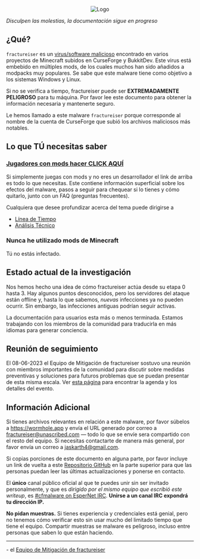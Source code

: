 <p align="center">
    <img src="../../docs/media/logo.svg" alt="Logo">
</p>

*Disculpen las molestias, la documentación sigue en progreso*

## ¿Qué?
`fractureiser` es un [virus/software malicioso](https://en.wikipedia.org/wiki/Computer_virus) encontrado en varios proyectos de Minecraft subidos en CurseForge y BukkitDev. Este virus está embebido en múltiples mods, de los cuales muchos han sido añadidos a modpacks muy populares. Se sabe que este malware tiene como objetivo a los sistemas Windows y Linux.

Si no se verifica a tiempo, fractureiser puede ser **EXTREMADAMENTE PELIGROSO** para tu máquina. Por favor lee este documento para obtener la información necesaria y mantenerte seguro.

Le hemos llamado a este malware `fractureiser` porque corresponde al nombre de la cuenta de CurseForge que subió los archivos maliciosos más notables.  

## Lo que TÚ necesitas saber

### [Jugadores con mods hacer CLICK AQUÍ](docs/users.md)

Si simplemente juegas con mods y no eres un desarrollador el link de arriba es todo lo que necesitas. Este contiene información superficial sobre los efectos del malware, pasos a seguir para chequear si lo tienes y cómo quitarlo, junto con un FAQ (preguntas frecuentes).

Cualquiera que desee profundizar acerca del tema puede dirigirse a
* [Línea de Tiempo](docs/timeline.md)
* [Análisis Técnico](docs/tech.md)

### Nunca he utilizado mods de Minecraft

Tú no estás infectado.

## Estado actual de la investigación
Nos hemos hecho una idea de cómo fractureiser actúa desde su etapa 0 hasta 3. Hay algunos puntos desconocidos, pero los servidores del ataque están offline y, hasta lo que sabemos, *nuevas* infecciones ya no pueden ocurrir. Sin embargo, las infecciones antiguas podrían seguir activas.

La documentación para usuarios esta más o menos terminada. Estamos trabajando con los miembros de la comunidad para traducirla en más idiomas para generar conciencia.

## Reunión de seguimiento
El 08-06-2023 el Equipo de Mitigación de fractureiser sostuvo una reunión con miembros importantes de la comunidad para discutir sobre medidas preventivas y soluciones para futuros problemas que se puedan presentar de esta misma escala.
Ver [esta página](https://github.com/fractureiser-investigation/fractureiser/blob/main/docs/2023-06-08-meeting.md) para encontrar la agenda y los detalles del evento.

## Información Adicional

Si tienes archivos relevantes en relación a este malware, por favor súbelos a https://wormhole.app y envía el URL generado por correo a fractureiser@unascribed.com — todo lo que se envíe sera compartido con el resto del equipo. Si necesitas contactarte de manera más general, por favor envía un correo a jaskarth4@gmail.com.

Si copias porciones de este documento en alguna parte, por favor incluye un link de vuelta a este [Repositorio GitHub](https://github.com/fractureiser-investigation/fractureiser) en la parte superior para que las personas puedan leer las últimas actualizaciones y ponerse en contacto.

El **único** canal público oficial al que te puedes unir sin ser invitado personalmente, y que es *dirigido por el mismo equipo que escribió este writeup*, es [#cfmalware on EsperNet IRC](https://webchat.esper.net/?channels=cfmalware). **Unirse a un canal IRC expondrá tu dirección IP.**

**No pidan muestras.** Si tienes experiencia y credenciales está genial, pero no tenemos cómo verificar esto sin usar mucho del limitado tiempo que tiene el equipo. Compartir muestras se malware es peligroso, incluso entre personas que saben lo que están haciendo.

---

\- el [Equipo de Mitigación de fractureiser](docs/credits.md)
